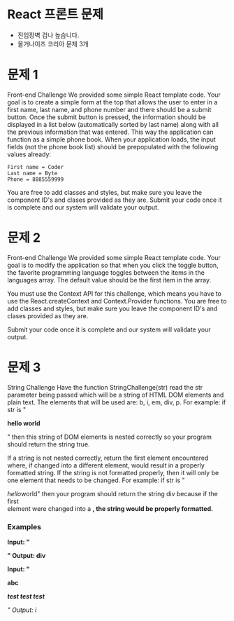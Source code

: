 # React 프론트 문제
- 진입장벽 겁나 높습니다.
- 올거나이즈 코리아 문제 3개

# 문제 1
Front-end Challenge
We provided some simple React template code. Your goal is to create a simple form at the top that allows the user to enter in a first name, last name, and phone number and there should be a submit button. Once the submit button is pressed, the information should be displayed in a list below (automatically sorted by last name) along with all the previous information that was entered. This way the application can function as a simple phone book. When your application loads, the input fields (not the phone book list) should be prepopulated with the following values already:
```
First name = Coder
Last name = Byte
Phone = 8885559999
```

You are free to add classes and styles, but make sure you leave the component ID's and clases provided as they are. Submit your code once it is complete and our system will validate your output.


# 문제 2
Front-end Challenge
We provided some simple React template code. Your goal is to modify the application so that when you click the toggle button, the favorite programming language toggles between the items in the languages array. The default value should be the first item in the array.

You must use the Context API for this challenge, which means you have to use the React.createContext and Context.Provider functions. You are free to add classes and styles, but make sure you leave the component ID's and clases provided as they are.

Submit your code once it is complete and our system will validate your output.

# 문제 3
String Challenge
Have the function StringChallenge(str) read the str parameter being passed which will be a string of HTML DOM elements and plain text. The elements that will be used are: b, i, em, div, p. For example: if str is "<div><b><p>hello world</p></b></div>" then this string of DOM elements is nested correctly so your program should return the string true.

If a string is not nested correctly, return the first element encountered where, if changed into a different element, would result in a properly formatted string. If the string is not formatted properly, then it will only be one element that needs to be changed. For example: if str is "<div><i>hello</i>world</b>" then your program should return the string div because if the first <div> element were changed into a <b>, the string would be properly formatted.

### Examples
Input: "<div><div><b></b></div></p>"
Output: div

Input: "<div>abc</div><p><em><i>test test test</b></em></p>"
Output: i
